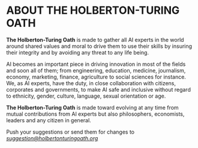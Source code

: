 # ABOUT THE HOLBERTON-TURING OATH

**The Holberton-Turing Oath** is made to gather all AI experts in the world around shared values and moral to drive them to use their skills by insuring their integrity and by avoiding any threat to any life being.

AI becomes an important piece in driving innovation in most of the fields and soon all of them; from engineering, education, medicine, journalism, economy, marketing, finance, agriculture to social sciences for instance. We, as AI experts, have the duty, in close collaboration with citizens, corporates and governments, to make AI safe and inclusive without regard to ethnicity, gender,  culture, language, sexual orientation or age.

**The Holberton-Turing Oath** is made toward evolving at any time from mutual contributions from AI experts but also philosophers, economists, leaders and any citizen in general.

Push your suggestions or send them for changes to *suggestion@holbertonturingoath.org*
